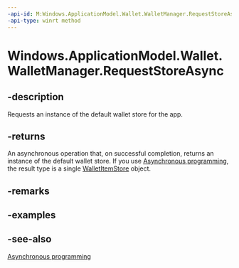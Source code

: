 ```yaml
---
-api-id: M:Windows.ApplicationModel.Wallet.WalletManager.RequestStoreAsync
-api-type: winrt method
---
```


<!-- Method syntax
public Windows.Foundation.IAsyncOperation<Windows.ApplicationModel.Wallet.WalletItemStore> RequestStoreAsync()
-->

# Windows.ApplicationModel.Wallet.WalletManager.RequestStoreAsync

## -description
Requests an instance of the default wallet store for the app.

## -returns
An asynchronous operation that, on successful completion, returns an instance of the default wallet store. If you use [Asynchronous programming](/windows/uwp/threading-async/asynchronous-programming-universal-windows-platform-apps), the result type is a single [WalletItemStore](walletitemstore.md) object.

## -remarks

## -examples

## -see-also
[Asynchronous programming](/windows/uwp/threading-async/asynchronous-programming-universal-windows-platform-apps)
